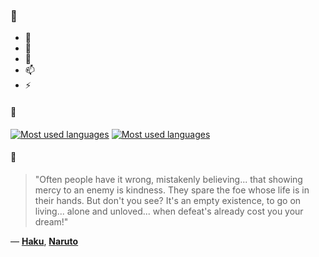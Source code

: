 ### 👋

- 🔭
- 🌱
- 💬
- 📫
- ⚡

#### 🧏

[![Most used languages](https://github-readme-stats-aynah.vercel.app/api/top-langs/?username=aynh&theme=solarized-dark&langs_count=6&layout=compact&hide_title=true)](https://github.com/anuraghazra/github-readme-stats#gh-dark-mode-only)
[![Most used languages](https://github-readme-stats-aynah.vercel.app/api/top-langs/?username=aynh&theme=solarized-light&langs_count=6&layout=compact&hide_title=true)](https://github.com/anuraghazra/github-readme-stats#gh-light-mode-only)

#### 💬

> "Often people have it wrong, mistakenly believing... that showing mercy to an enemy is kindness. They spare the foe whose life is in their hands. But don't you see? It's an empty existence, to go on living... alone and unloved... when defeat's already cost you your dream!"

&mdash; [**Haku**](https://myanimelist.net/character.php?q=Haku&cat=character), [**Naruto**](https://myanimelist.net/search/all?q=Naruto&cat=all)
